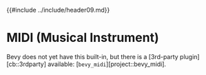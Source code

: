 {{#include ../include/header09.md}}

# MIDI (Musical Instrument)

Bevy does not yet have this built-in, but there is a [3rd-party
plugin][cb::3rdparty] available: [`bevy_midi`][project::bevy_midi].
